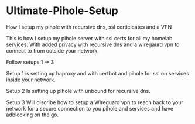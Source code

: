 # Ultimate-Pihole-Setup
How I setup my pihole with recursive dns, ssl certicicates and a VPN

This is how I setup my pihole server with ssl certs for all my homelab services.
With added privacy with recursive dns and a wiregaurd vpn to connect to from outside your network.

Follow setups 1 -> 3

Setup 1 is setting up haproxy and with certbot and pihole for ssl on services inside your network.

Setup 2 Is setting up pihole with unbound for recursive dns.

Setup 3 Will discribe how to setup a WIreguard vpn to reach back to your network 
        for a secure connection to you pihole and services and have adblocking on the go.
